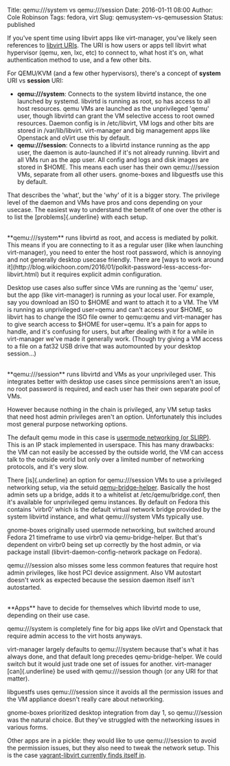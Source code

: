 Title: qemu:///system vs qemu:///session
Date: 2016-01-11 08:00
Author: Cole Robinson
Tags: fedora, virt
Slug: qemusystem-vs-qemusession
Status: published

If you've spent time using libvirt apps like virt-manager, you've likely seen references to [libvirt URIs](https://libvirt.org/uri.html). The URI is how users or apps tell libvirt what hypervisor (qemu, xen, lxc, etc) to connect to, what host it's on, what authentication method to use, and a few other bits. 

For QEMU/KVM (and a few other hypervisors), there's a concept of **system** URI vs **session** URI:

-   **qemu:///system**: Connects to the system libvirtd instance, the one launched by systemd. libvirtd is running as root, so has access to all host resources. qemu VMs are launched as the unprivileged 'qemu' user, though libvirtd can grant the VM selective access to root owned resources. Daemon config is in /etc/libvirt, VM logs and other bits are stored in /var/lib/libvirt. virt-manager and big management apps like Openstack and oVirt use this by default.
-   **qemu:///session**: Connects to a libvirtd instance running as the app user, the daemon is auto-launched if it's not already running. libvirt and all VMs run as the app user. All config and logs and disk images are stored in $HOME. This means each user has their own qemu:///session VMs, separate from all other users. gnome-boxes and libguestfs use this by default.


That describes the 'what', but the 'why' of it is a bigger story. The privilege level of the daemon and VMs have pros and cons depending on your usecase. The easiest way to understand the benefit of one over the other is to list the [problems]{.underline} with each setup.

<br/>
**qemu:///system** runs libvirtd as root, and access is mediated by polkit. This means if you are connecting to it as a regular user (like when launching virt-manager), you need to enter the host root password, which is annoying and not generally desktop usecase friendly. There are [ways to work around it](http://blog.wikichoon.com/2016/01/polkit-password-less-access-for-libvirt.html) but it requires explicit admin configuration.

Desktop use cases also suffer since VMs are running as the 'qemu' user, but the app (like virt-manager) is running as your local user. For example, say you download an ISO to $HOME and want to attach it to a VM. The VM is running as unprivileged user=qemu and can't access your $HOME, so libvirt has to change the ISO file owner to qemu:qemu and virt-manager has to give search access to $HOME for user=qemu. It's a pain for apps to handle, and it's confusing for users, but after dealing with it for a while in virt-manager we've made it generally work. (Though try giving a VM access to a file on a fat32 USB drive that was automounted by your desktop session...)

<br/>
**qemu:///session** runs libvirtd and VMs as your unprivileged user. This integrates better with desktop use cases since permissions aren't an issue, no root password is required, and each user has their own separate pool of VMs.

However because nothing in the chain is privileged, any VM setup tasks that need host admin privileges aren't an option. Unfortunately this includes most general purpose networking options.

The default qemu mode in this case is [usermode networking (or SLIRP)](http://wiki.qemu.org/Documentation/Networking#User_Networking_.28SLIRP.29). This is an IP stack implemented in userspace. This has many drawbacks: the VM can not easily be accessed by the outside world, the VM can access talk to the outside world but only over a limited number of networking protocols, and it's very slow.

There [is]{.underline} an option for qemu:///session VMs to use a privileged networking setup, via the setuid [qemu-bridge-helper](http://wiki.qemu.org/Features-Done/HelperNetworking). Basically the host admin sets up a bridge, adds it to a whitelist at /etc/qemu/bridge.conf, then it's available for unprivileged qemu instances. By default on Fedora this contains 'virbr0' which is the default virtual network bridge provided by the system libvirtd instance, and what qemu:///system VMs typically use.

gnome-boxes originally used usermode networking, but switched around Fedora 21 timeframe to use virbr0 via qemu-bridge-helper. But that's dependent on virbr0 being set up correctly by the host admin, or via package install (libvirt-daemon-config-network package on Fedora).

qemu:///session also misses some less common features that require host admin privileges, like host PCI device assignment. Also VM autostart doesn't work as expected because the session daemon itself isn't autostarted.

<br/>
**Apps** have to decide for themselves which libvirtd mode to use, depending on their use case.

qemu:///system is completely fine for big apps like oVirt and Openstack that require admin access to the virt hosts anyways.

virt-manager largely defaults to qemu:///system because that's what it has always done, and that default long precedes qemu-bridge-helper. We could switch but it would just trade one set of issues for another. virt-manager [can]{.underline} be used with qemu:///session though (or any URI for that matter).

libguestfs uses qemu:///session since it avoids all the permission issues and the VM appliance doesn't really care about networking.

gnome-boxes prioritized desktop integration from day 1, so qemu:///session was the natural choice. But they've struggled with the networking issues in various forms.

Other apps are in a pickle: they would like to use qemu:///session to avoid the permission issues, but they also need to tweak the network setup. This is the case [vagrant-libvirt currently finds itself in](https://github.com/pradels/vagrant-libvirt/issues/272).
